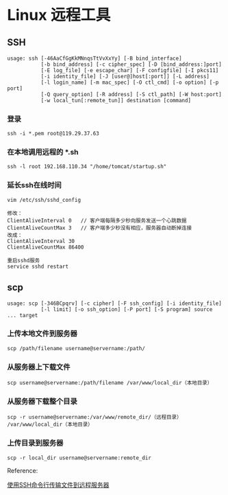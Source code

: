 <h1 style="font-size: 2.5em;"> Linux 远程工具</h1>
 


 
## SSH
`````
usage: ssh [-46AaCfGgKkMNnqsTtVvXxYy] [-B bind_interface]
           [-b bind_address] [-c cipher_spec] [-D [bind_address:]port]
           [-E log_file] [-e escape_char] [-F configfile] [-I pkcs11]
           [-i identity_file] [-J [user@]host[:port]] [-L address]
           [-l login_name] [-m mac_spec] [-O ctl_cmd] [-o option] [-p port]
           [-Q query_option] [-R address] [-S ctl_path] [-W host:port]
           [-w local_tun[:remote_tun]] destination [command]
`````
### 登录
`````
ssh -i *.pem root@119.29.37.63
`````

### 在本地调用远程的 *.sh
`````
ssh -l root 192.168.110.34 "/home/tomcat/startup.sh"  
`````

### 延长ssh在线时间
`````
vim /etc/ssh/sshd_config

修改：
ClientAliveInterval 0   // 客户端每隔多少秒向服务发送一个心跳数据
ClientAliveCountMax 3   // 客户端多少秒没有相应，服务器自动断掉连接
改成：
ClientAliveInterval 30 
ClientAliveCountMax 86400

重启sshd服务
service sshd restart
`````

## scp
`````
usage: scp [-346BCpqrv] [-c cipher] [-F ssh_config] [-i identity_file]
           [-l limit] [-o ssh_option] [-P port] [-S program] source ... target
`````
### 上传本地文件到服务器
`````
scp /path/filename username@servername:/path/
`````
### 从服务器上下载文件
`````
scp username@servername:/path/filename /var/www/local_dir（本地目录）
`````
### 从服务器下载整个目录
`````
scp -r username@servername:/var/www/remote_dir/（远程目录） /var/www/local_dir（本地目录）
`````
### 上传目录到服务器
`````
scp -r local_dir username@servername:remote_dir
`````


Reference:

[使用SSH命令行传输文件到远程服务器](https://www.cnblogs.com/magicc/p/6490566.html)